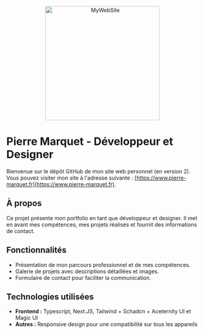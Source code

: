 <p align="center" width="100%">
    <img src="https://www.pierre-marquet.fr/_next/static/media/whiteLogo.cdc2df7d.svg" alt="MyWebSite" height="300" />
</p>

# Pierre Marquet - Développeur et Designer

Bienvenue sur le dépôt GitHub de mon site web personnel (en version 2). Vous pouvez visiter mon site à l'adresse suivante : [https://www.pierre-marquet.fr](https://www.pierre-marquet.fr).

## À propos

Ce projet présente mon portfolio en tant que développeur et designer. Il met en avant mes compétences, mes projets réalisés et fournit des informations de contact.

## Fonctionnalités

- Présentation de mon parcours professionnel et de mes compétences.
- Galerie de projets avec descriptions détaillées et images.
- Formulaire de contact pour faciliter la communication.

## Technologies utilisées

- **Frontend :** Typescript, Next.JS, Tailwind + Schadcn + Aceternity UI et Magic UI
- **Autres :** Responsive design pour une compatibilité sur tous les appareils
